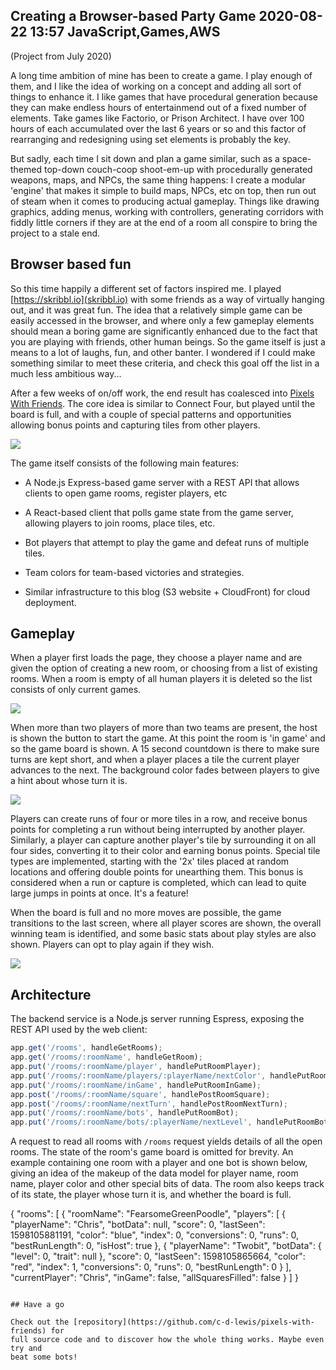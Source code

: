 Creating a Browser-based Party Game
2020-08-22 13:57
JavaScript,Games,AWS
---

(Project from July 2020)

A long time ambition of mine has been to create a game. I play enough of them,
and I like the idea of working on a concept and adding all sort of things to
enhance it. I like games that have procedural generation because they can make
endless hours of entertainmend out of a fixed number of elements. Take games
like Factorio, or Prison Architect. I have over 100 hours of each accumulated
over the last 6 years or so and this factor of rearranging and redesigning using
set elements is probably the key.

But sadly, each time I sit down and plan a game similar, such as a space-themed
top-down couch-coop shoot-em-up with procedurally generated weapons, maps, and
NPCs, the same thing happens: I create a modular 'engine' that makes it simple
to build maps, NPCs, etc on top, then run out of steam when it comes to
producing actual gameplay. Things like drawing graphics, adding menus, working
with controllers, generating corridors with fiddly little corners if they are
at the end of a room all conspire to bring the project to a stale end.

## Browser based fun

So this time happily a different set of factors inspired me. I played
[https://skribbl.io](skribbl.io) with some friends as a way of virtually hanging
out, and it was great fun. The idea that a relatively simple game can be easily
accessed in the browser, and where only a few gameplay elements should mean a
boring game are significantly enhanced due to the fact that you are playing with
friends, other human beings. So the game itself is just a means to a lot of
laughs, fun, and other banter. I wondered if I could make something similar to
meet these criteria, and check this goal off the list in a much less ambitious
way...

After a few weeks of on/off work, the end result has coalesced into
[Pixels With Friends](https://pixels.chrislewis.me.uk). The core idea is similar
to Connect Four, but played until the board is full, and with a couple of
special patterns and opportunities allowing bonus points and capturing tiles
from other players.

![](assets/media/2020/08/ingame.png)

The game itself consists of the following main features:

- A Node.js Express-based game server with a REST API that allows clients to open game rooms, register players, etc

- A React-based client that polls game state from the game server, allowing players to join rooms, place tiles, etc.

- Bot players that attempt to play the game and defeat runs of multiple tiles.

- Team colors for team-based victories and strategies.

- Similar infrastructure to this blog (S3 website + CloudFront) for cloud deployment.

## Gameplay

When a player first loads the page, they choose a player name and are given the
option of creating a new room, or choosing from a list of existing rooms. When
a room is empty of all human players it is deleted so the list consists of only
current games.

![](assets/media/2020/08/roomlist.png)

When more than two players of more than two teams are present, the host is shown
the button to start the game. At this point the room is 'in game' and so the
game board is shown. A 15 second countdown is there to make sure turns are kept
short, and when a player places a tile the current player advances to the next.
The background color fades between players to give a hint about whose turn it
is.

![](assets/media/2020/08/turns.gif)

Players can create runs of four or more tiles in a row, and receive bonus points
for completing a run without being interrupted by another player. Similarly, a
player can capture another player's tile by surrounding it on all four sides,
converting it to their color and earning bonus points. Special tile types are
implemented, starting with the '2x' tiles placed at random locations and
offering double points for unearthing them. This bonus is considered when a
run or capture is completed, which can lead to quite large jumps in points at
once. It's a feature!

When the board is full and no more moves are possible, the game transitions to
the last screen, where all player scores are shown, the overall winning team is
identified, and some basic stats about play styles are also shown. Players can
opt to play again if they wish.

![](assets/media/2020/08/gamefinished.png)

## Architecture

The backend service is a Node.js server running Espress, exposing the REST API
used by the web client:

```js
app.get('/rooms', handleGetRooms);
app.get('/rooms/:roomName', handleGetRoom);
app.put('/rooms/:roomName/player', handlePutRoomPlayer);
app.put('/rooms/:roomName/players/:playerName/nextColor', handlePutRoomPlayerNextColor);
app.put('/rooms/:roomName/inGame', handlePutRoomInGame);
app.post('/rooms/:roomName/square', handlePostRoomSquare);
app.post('/rooms/:roomName/nextTurn', handlePostRoomNextTurn);
app.put('/rooms/:roomName/bots', handlePutRoomBot);
app.put('/rooms/:roomName/bots/:playerName/nextLevel', handlePutRoomBotNextLevel);
```

A request to read all rooms with <code>/rooms</code> request yields details of
all the open rooms. The state of the room's game board is omitted for brevity.
An example containing one room with a player and one bot is shown below, giving
an idea of the makeup of the data model for player name, room name, player color
and other special bits of data. The room also keeps track of its state, the
player whose turn it is, and whether the board is full.

{
  "rooms": [
    {
      "roomName": "FearsomeGreenPoodle",
      "players": [
        {
          "playerName": "Chris",
          "botData": null,
          "score": 0,
          "lastSeen": 1598105881191,
          "color": "blue",
          "index": 0,
          "conversions": 0,
          "runs": 0,
          "bestRunLength": 0,
          "isHost": true
        },
        {
          "playerName": "Twobit",
          "botData": {
            "level": 0,
            "trait": null
          },
          "score": 0,
          "lastSeen": 1598105865664,
          "color": "red",
          "index": 1,
          "conversions": 0,
          "runs": 0,
          "bestRunLength": 0
        }
      ],
      "currentPlayer": "Chris",
      "inGame": false,
      "allSquaresFilled": false
    }
  ]
}
```

## Have a go

Check out the [repository](https://github.com/c-d-lewis/pixels-with-friends) for
full source code and to discover how the whole thing works. Maybe even try and
beat some bots!
